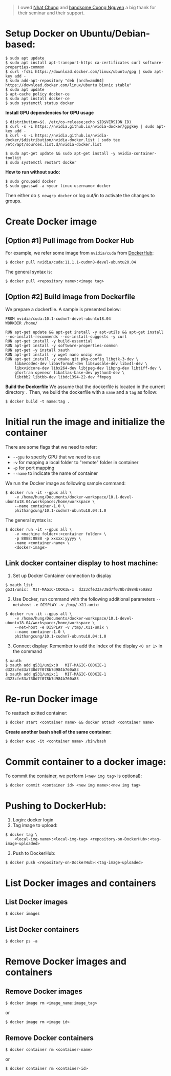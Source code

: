 
> I owed [Nhat Chung](https://github.com/nhatchung14) and [handsome Cuong Nguyen](https://github.com/ntcuong777) a big thank for their seminar and their support.


# Setup Docker on Ubuntu/Debian-based:
```
$ sudo apt update
$ sudo apt install apt-transport-https ca-certificates curl software-properties-common
$ curl -fsSL https://download.docker.com/linux/ubuntu/gpg | sudo apt-key add -
$ sudo add-apt-repository "deb [arch=amd64] https://download.docker.com/linux/ubuntu bionic stable"
$ sudo apt update
$ apt-cache policy docker-ce
$ sudo apt install docker-ce
$ sudo systemctl status docker
```

**Install GPU dependencies for GPU usage**
```
$ distribution=$(. /etc/os-release;echo $ID$VERSION_ID)
$ curl -s -L https://nvidia.github.io/nvidia-docker/gpgkey | sudo apt-key add -
$ curl -s -L https://nvidia.github.io/nvidia-docker/$distribution/nvidia-docker.list | sudo tee /etc/apt/sources.list.d/nvidia-docker.list

$ sudo apt-get update && sudo apt-get install -y nvidia-container-toolkit
$ sudo systemctl restart docker
```

**How to run without sudo:**

```
$ sudo groupadd docker
$ sudo gpasswd -a <your linux username> docker
```
Then either do `$ newgrp docker` or log out/in to activate the changes to groups.



# Create Docker image
## [Option #1] Pull image from Docker Hub
For example, we refer some image from `nvidia/cuda` from [DockerHub](https://hub.docker.com/r/nvidia/cuda):
```
$ docker pull nvidia/cuda:11.1.1-cudnn8-devel-ubuntu20.04
```
The general syntax is:
```
$ docker pull <repository name>:<image tag>
```

## [Option #2] Build image from Dockerfile
We prepare a dockerfile. A sample is presented below:
```
FROM nvidia/cuda:10.1-cudnn7-devel-ubuntu18.04
WORKDIR /home/

RUN apt-get update && apt-get install -y apt-utils && apt-get install --no-install-recommends --no-install-suggests -y curl
RUN apt-get install -y build-essential
RUN apt-get install -y software-properties-common
RUN apt-get -y install xauth
RUN apt-get install -y wget nano unzip vim
RUN apt-get install -y cmake git pkg-config libgtk-3-dev \
    libavcodec-dev libavformat-dev libswscale-dev libv4l-dev \
    libxvidcore-dev libx264-dev libjpeg-dev libpng-dev libtiff-dev \
    gfortran openexr libatlas-base-dev python3-dev \
    libtbb2 libtbb-dev libdc1394-22-dev ffmpeg
```
**Build the Dockerfile**
We assume that the dockerfile is located in the current directory `.`
Then, we build the dockerfile with a `name` and a `tag` as follow:
```
$ docker build -t name:tag .
```

# Initial run the image and initialize the container
There are some flags that we need to refer:
+ `--gpu` to specify GPU that we need to use
+ `-v` for mapping a local folder to "remote" folder in container
+ `-p` for port mapping
+ `--name` to indicate the name of container

We run the Docker image as following sample command:
```
$ docker run -it --gpus all \
	-v /home/hung/Documents/docker-workspace/10.1-devel-ubuntu18.04/workspace:/home/workspace \
	--name container-1.0 \
	phithangcung/10.1-cudnn7-ubuntu18.04:1.0
```
The general syntax is:
```
$ docker run -it --gpus all \
    -v <machine folder>:<container folder> \
    -p 8888:8888 -p xxxxx:yyyyy \
    -name <container-name> \
    <docker-image>
```


## Link docker container display to host machine:

1. Set up Docker Container connection to display
```
$ xauth list
g531/unix:  MIT-MAGIC-COOKIE-1  d323cfe33a738d7f078b7d984b760a83
```

2. Use Docker, run command with the following additional parameters `--net=host -e DISPLAY -v /tmp/.X11-unix`:
```
$ docker run -it --gpus all \
	-v /home/hung/Documents/docker-workspace/10.1-devel-ubuntu18.04/workspace:/home/workspace \
	--net=host -e DISPLAY -v /tmp/.X11-unix \
	--name container-1.0 \
	phithangcung/10.1-cudnn7-ubuntu18.04:1.0
```

3. Connect display: Remember to add the index of the display `<0 or 1>` in the command
```
$ xauth
$ xauth add g531/unix:0   MIT-MAGIC-COOKIE-1  d323cfe33a738d7f078b7d984b760a83
$ xauth add g531/unix:1   MIT-MAGIC-COOKIE-1  d323cfe33a738d7f078b7d984b760a83
```


# Re-run Docker image
To reattach exitted container:
```
$ docker start <container name> && docker attach <container name>
```
**Create another bash shell of the same container:**
```
$ docker exec -it <container name> /bin/bash
```


# Commit container to a docker image: 
To commit the container, we perform (`<new img tag>` is optional):
```
$ docker commit <container id> <new img name>:<new img tag>
```

# Pushing to DockerHub:
1. Login: docker login
2. Tag image to upload: 
```
$ docker tag \
    <local-img-name>:<local-img-tag> <repository-on-DockerHub>:<tag-image-uploaded>
```
3. Push to DockerHub: 
```
$ docker push <repository-on-DockerHub>:<tag-image-uploaded>
```


# List Docker images and containers
## List Docker images
```
$ docker images
```

## List Docker containers
```
$ docker ps -a
```

# Remove Docker images and containers
## Remove Docker images
```
$ docker image rm <image_name:image_tag>
```
or
```
$ docker image rm <image id>
```

## Remove Docker containers
```
$ docker container rm <container-name>
```
or
```
$ docker container rm <container-id>
```
